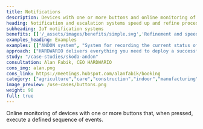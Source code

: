 ```yaml
---
title: Notifications
description: Devices with one or more buttons and online monitoring of their pressing. The solution is also suitable for demanding outdoor projects, healthcare industry.
heading: Notification and escalation systems speed up and refine processes
subheading: IoT notification systems
benefits: [['/_assets/images/benefits/simple.svg','Refinement and speedup','By preprogramming the button, the information is transmitted instantly at expected quality.'],['/_assets/images/benefits/secure. svg','Time logging','For the purpose of event logging, process control and escalation systems.'],['/_assets/images/benefits/scalable.svg','Notification availability','Notifications can be sent natively, using whatsapp or Microsoft Teams for example.']]
examples_heading: Examples
examples: [["ANDON system", "System for recording the current status of production at the workplace."],["Operator call", "System allowing to call a maintenance worker or report a fault."],["Emergency button", "System for immediate call for help, for example for the elderly or patients."],["Request/task record", "Record of a process step or the need to stock material."]]
approach: ["HARDWARIO delivers everything you need to deploy a successful IoT notification project - from devices to cloud environments and APIs.","Our products and services include IoT devices and sensors, easily connected from anywhere to the Internet via LPWAN networks, connectivity, cloud-based device management and APIs for integration with other systems."]
study: "/case-studies/skoda-andon"
consultation: Alan Fabik, CEO HARDWARIO
cons_img: alan.png
cons_link: https://meetings.hubspot.com/alanfabik/booking
category: ["agriculture","care","construction","indoor","manufacturing","retail"]
image_preview: /use-cases/buttons.png
weight: 90
full: true
---
```


Online monitoring of devices with one or more buttons that, when pressed, execute a defined sequence of events.